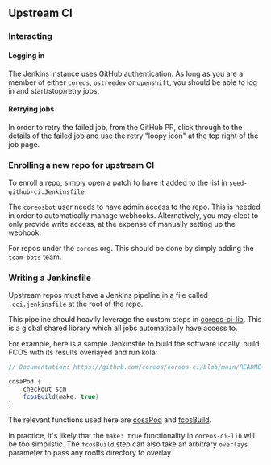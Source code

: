 ## Upstream CI

### Interacting

#### Logging in

The Jenkins instance uses GitHub authentication. As long as
you are a member of either `coreos`, `ostreedev` or
`openshift`, you should be able to log in and
start/stop/retry jobs.

#### Retrying jobs

In order to retry the failed job, from the GitHub PR, click
through to the details of the failed job and use the retry
"loopy icon" at the top right of the job page.

### Enrolling a new repo for upstream CI

To enroll a repo, simply open a patch to have it added to
the list in `seed-github-ci.Jenkinsfile`.

The `coreosbot` user needs to have admin access to the repo.
This is needed in order to automatically manage webhooks.
Alternatively, you may elect to only provide write access,
at the expense of manually setting up the webhook.

For repos under the `coreos` org. This should be done by
simply adding the `team-bots` team.

### Writing a Jenkinsfile

Upstream repos must have a Jenkins pipeline in a file called
`.cci.jenkinsfile` at the root of the repo.

This pipeline should heavily leverage the custom steps in
[coreos-ci-lib](https://github.com/coreos/coreos-ci-lib).
This is a global shared library which all jobs automatically
have access to.

For example, here is a sample Jenkinsfile to build the
software locally, build FCOS with its results overlayed and
run kola:

```groovy
// Documentation: https://github.com/coreos/coreos-ci/blob/main/README-upstream-ci.md

cosaPod {
    checkout scm
    fcosBuild(make: true)
}
```

The relevant functions used here are
[cosaPod](https://github.com/coreos/coreos-ci-lib/blob/coreos-ci/vars/cosaPod.groovy)
and
[fcosBuild](https://github.com/coreos/coreos-ci-lib/blob/coreos-ci/vars/fcosBuild.groovy).

In practice, it's likely that the `make: true` functionality
in `coreos-ci-lib` will be too simplistic. The `fcosBuild`
step can also take an arbitrary `overlays` parameter to pass
any rootfs directory to overlay.
